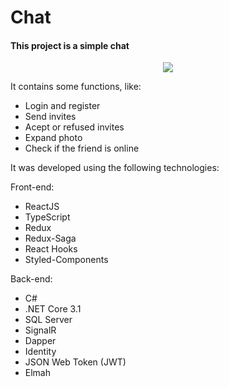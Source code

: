 # Chat

#### This project is a simple chat

<p align="center">
  <img src="http://www.gadev.com.br/gif/chat_example.gif" />
</p>

It contains some functions, like:
  * Login and register
  * Send invites
  * Acept or refused invites
  * Expand photo
  * Check if the friend is online

It was developed using the following technologies:

Front-end:
  * ReactJS
  * TypeScript
  * Redux
  * Redux-Saga
  * React Hooks
  * Styled-Components
  
Back-end:
  * C#
  * .NET Core 3.1
  * SQL Server
  * SignalR
  * Dapper
  * Identity
  * JSON Web Token (JWT)
  * Elmah
